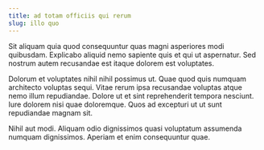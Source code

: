 ```yaml
---
title: ad totam officiis qui rerum
slug: illo quo
---
```


Sit aliquam quia quod consequuntur quas magni asperiores modi quibusdam. Explicabo aliquid nemo sapiente quis et qui ut aspernatur. Sed nostrum autem recusandae est itaque dolorem est voluptates.

Dolorum et voluptates nihil nihil possimus ut. Quae quod quis numquam architecto voluptas sequi. Vitae rerum ipsa recusandae voluptas atque nemo illum repudiandae. Dolore ut et sint reprehenderit tempora nesciunt. Iure dolorem nisi quae doloremque. Quos ad excepturi ut ut sunt repudiandae magnam sit.

Nihil aut modi. Aliquam odio dignissimos quasi voluptatum assumenda numquam dignissimos. Aperiam et enim consequuntur quae.
